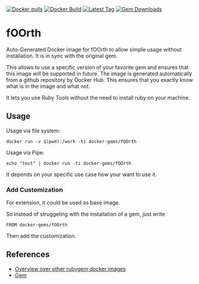 [![Docker pulls](https://img.shields.io/docker/pulls/rubygem/fOOrth.svg)](https://hub.docker.com/r/rubygem/fOOrth/)
[![Docker Build](https://img.shields.io/docker/automated/rubygem/fOOrth.svg)](https://hub.docker.com/r/rubygem/fOOrth/)
[![Latest Tag](https://img.shields.io/github/tag/docker-rubygem/fOOrth.svg)](https://hub.docker.com/r/rubygem/fOOrth/)
[![Gem Downloads](https://img.shields.io/gem/dt/fOOrth.svg)](https://rubygems.org/gems/fOOrth/)
# fOOrth

Auto-Generated Docker image for fOOrth to allow simple usage without installation.
It is in sync with the original gem.

This allows to use a specific version of your favorite gem and ensures that this image will be supported in future.
The image is generated automatically from a github repository by Docker Hub.
This ensures that you exactly know what is in the image and what not.

It lets you use Ruby Tools without the need to install ruby on your machine.

## Usage

Usage via file system:

`docker run -v $(pwd):/work -ti docker-gems/fOOrth`

Usage via Pipe:

`echo "test" | docker run -ti docker-gems/fOOrth`

It depends on your specific use case how your want to use it.

### Add Customization

For extension, it could be used as base image.

So instead of struggeling with the installation of a gem, just write

`FROM docker-gems/fOOrth`

Then add the customization.

## References

 - [Overview over other rubygem docker images](https://github.com/thinkbot/docker-rubygem)
 - [Gem](https://rubygems.org/gems/fOOrth/)
